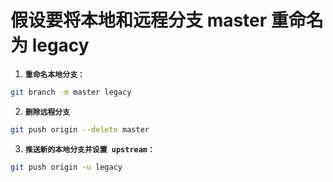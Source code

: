 # 假设要将本地和远程分支 master 重命名为 legacy

1. **`重命名本地分支：`**
```bash
git branch -m master legacy
```

2. **`删除远程分支`**
```bash
git push origin --delete master
```

3. **`推送新的本地分支并设置 upstream：`**
```bash
git push origin -u legacy
```
